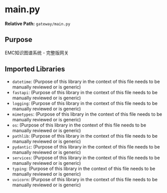 # main.py

**Relative Path:** `gateway/main.py`

## Purpose

EMC知识图谱系统 - 完整版网关

## Imported Libraries

- `datetime`: (Purpose of this library in the context of this file needs to be manually reviewed or is generic)
- `fastapi`: (Purpose of this library in the context of this file needs to be manually reviewed or is generic)
- `logging`: (Purpose of this library in the context of this file needs to be manually reviewed or is generic)
- `mimetypes`: (Purpose of this library in the context of this file needs to be manually reviewed or is generic)
- `os`: (Purpose of this library in the context of this file needs to be manually reviewed or is generic)
- `pathlib`: (Purpose of this library in the context of this file needs to be manually reviewed or is generic)
- `pydantic`: (Purpose of this library in the context of this file needs to be manually reviewed or is generic)
- `services`: (Purpose of this library in the context of this file needs to be manually reviewed or is generic)
- `typing`: (Purpose of this library in the context of this file needs to be manually reviewed or is generic)
- `uvicorn`: (Purpose of this library in the context of this file needs to be manually reviewed or is generic)
